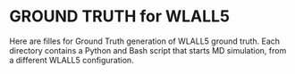 # GROUND TRUTH for WLALL5

Here are filles for Ground Truth generation of WLALL5 ground truth. Each directory contains a Python and Bash script that starts MD simulation, from a different WLALL5 configuration. 
